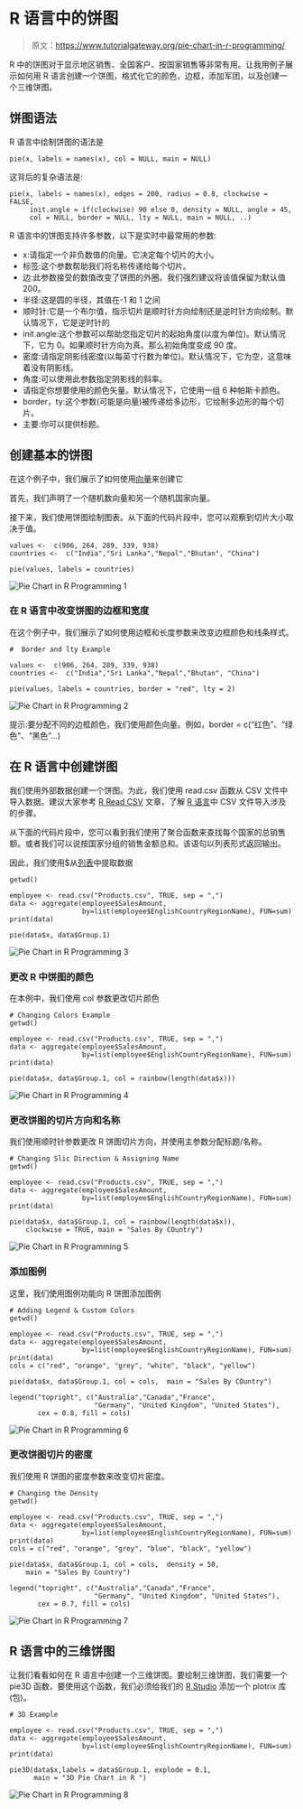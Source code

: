 # R 语言中的饼图

> 原文：<https://www.tutorialgateway.org/pie-chart-in-r-programming/>

R 中的饼图对于显示地区销售、全国客户、按国家销售等非常有用。让我用例子展示如何用 R 语言创建一个饼图，格式化它的颜色，边框，添加军团，以及创建一个三维饼图。

## 饼图语法

R 语言中绘制饼图的语法是

```
pie(x, labels = names(x), col = NULL, main = NULL)
```

这背后的复杂语法是:

```
pie(x, labels = names(x), edges = 200, radius = 0.8, clockwise = FALSE, 
     init.angle = if(clockwise) 90 else 0, density = NULL, angle = 45, 
     col = NULL, border = NULL, lty = NULL, main = NULL, ..)
```

R 语言中的饼图支持许多参数，以下是实时中最常用的参数:

*   x:请指定一个非负数值的向量。它决定每个切片的大小。
*   标签:这个参数帮助我们将名称传递给每个切片。
*   边:此参数接受的数值改变了饼图的外圈。我们强烈建议将该值保留为默认值 200。
*   半径:这是圆的半径，其值在-1 和 1 之间
*   顺时针:它是一个布尔值，指示切片是顺时针方向绘制还是逆时针方向绘制。默认情况下，它是逆时针的
*   init.angle:这个参数可以帮助您指定切片的起始角度(以度为单位)。默认情况下，它为 0。如果顺时针方向为真。那么初始角度变成 90 度。
*   密度:请指定阴影线密度(以每英寸行数为单位)。默认情况下，它为空，这意味着没有阴影线。
*   角度:可以使用此参数指定阴影线的斜率。
*   请指定你想要使用的颜色矢量。默认情况下，它使用一组 6 种帕斯卡颜色。
*   border，ty:这个参数(可能是向量)被传递给多边形，它绘制多边形的每个切片。
*   主要:你可以提供标题。

## 创建基本的饼图

在这个例子中，我们展示了如何使用[向量](https://www.tutorialgateway.org/r-vector/)来创建它

首先，我们声明了一个随机数向量和另一个随机国家向量。

接下来，我们使用饼图绘制图表。从下面的代码片段中，您可以观察到切片大小取决于值。

```
values <-  c(906, 264, 289, 339, 938)
countries <-  c("India","Sri Lanka","Nepal","Bhutan", "China")

pie(values, labels = countries)
```

![Pie Chart in R Programming 1](img/f1c7befd6b0812539c36980cd800b4cf.png)

### 在 R 语言中改变饼图的边框和宽度

在这个例子中，我们展示了如何使用边框和长度参数来改变边框颜色和线条样式。

```
#  Border and lty Example

values <-  c(906, 264, 289, 339, 938)
countries <-  c("India","Sri Lanka","Nepal","Bhutan", "China")

pie(values, labels = countries, border = "red", lty = 2)
```

![Pie Chart in R Programming 2](img/5b4cae03e940428e9b137272254fae11.png)

提示:要分配不同的边框颜色，我们使用颜色向量。例如，border = c(“红色”、“绿色”、“黑色”…)

## 在 R 语言中创建饼图

我们使用外部数据创建一个饼图。为此，我们使用 read.csv 函数从 CSV 文件中导入数据。建议大家参考 [R Read CSV](https://www.tutorialgateway.org/r-read-csv-function/) 文章，了解 [R 语言](https://www.tutorialgateway.org/r-programming/)中 CSV 文件导入涉及的步骤。

从下面的代码片段中，您可以看到我们使用了聚合函数来查找每个国家的总销售额。或者我们可以说按国家分组的销售金额总和。该语句以列表形式返回输出。

因此，我们使用$从[列表](https://www.tutorialgateway.org/r-list/)中提取数据

```
getwd()

employee <- read.csv("Products.csv", TRUE, sep = ",")
data <- aggregate(employee$SalesAmount, 
                  by=list(employee$EnglishCountryRegionName), FUN=sum)
print(data)

pie(data$x, data$Group.1)
```

![Pie Chart in R Programming 3](img/f240b35bcf9304e5200d68cec200a3ad.png)

### 更改 R 中饼图的颜色

在本例中，我们使用 col 参数更改切片颜色

```
# Changing Colors Example
getwd()

employee <- read.csv("Products.csv", TRUE, sep = ",")
data <- aggregate(employee$SalesAmount, 
                  by=list(employee$EnglishCountryRegionName), FUN=sum)
print(data)

pie(data$x, data$Group.1, col = rainbow(length(data$x)))
```

![Pie Chart in R Programming 4](img/d2acbb7b53705223f24ac386fc21635a.png)

### 更改饼图的切片方向和名称

我们使用顺时针参数更改 R 饼图切片方向，并使用主参数分配标题/名称。

```
# Changing Slic Direction & Assigning Name
getwd()

employee <- read.csv("Products.csv", TRUE, sep = ",")
data <- aggregate(employee$SalesAmount, 
                  by=list(employee$EnglishCountryRegionName), FUN=sum)
print(data)

pie(data$x, data$Group.1, col = rainbow(length(data$x)),
    clockwise = TRUE, main = "Sales By COuntry")
```

![Pie Chart in R Programming 5](img/5993b9a4c2064b6c6ed5e56cf4d4d1cc.png)

### 添加图例

这里，我们使用图例功能向 R 饼图添加图例

```
# Adding Legend & Custom Colors
getwd()

employee <- read.csv("Products.csv", TRUE, sep = ",")
data <- aggregate(employee$SalesAmount, 
                  by=list(employee$EnglishCountryRegionName), FUN=sum)
print(data)
cols = c("red", "orange", "grey", "white", "black", "yellow")

pie(data$x, data$Group.1, col = cols,  main = "Sales By COuntry")

legend("topright", c("Australia","Canada","France",
                     "Germany", "United Kingdom", "United States"), 
       cex = 0.8, fill = cols)

```

![Pie Chart in R Programming 6](img/f9bd7eed270b780af7222fb52ac98a37.png)

### 更改饼图切片的密度

我们使用 R 饼图的密度参数来改变切片密度。

```
# Changing the Density
getwd()

employee <- read.csv("Products.csv", TRUE, sep = ",")
data <- aggregate(employee$SalesAmount, 
                  by=list(employee$EnglishCountryRegionName), FUN=sum)
print(data)
cols = c("red", "orange", "grey", "blue", "black", "yellow")

pie(data$x, data$Group.1, col = cols,  density = 50, 
    main = "Sales By Country")

legend("topright", c("Australia","Canada","France",
                     "Germany", "United Kingdom", "United States"), 
       cex = 0.7, fill = cols)
```

![Pie Chart in R Programming 7](img/6e45196f7c1d621674ec57e474b1bc18.png)

## R 语言中的三维饼图

让我们看看如何在 R 语言中创建一个三维饼图。要绘制三维饼图，我们需要一个 pie3D 函数，要使用这个函数，我们必须给我们的 [R Studio](https://www.tutorialgateway.org/download-r-studio-and-install/) 添加一个 plotrix 库(包)。

```
# 3D Example

employee <- read.csv("Products.csv", TRUE, sep = ",")
data <- aggregate(employee$SalesAmount, 
                  by=list(employee$EnglishCountryRegionName), FUN=sum)
print(data)

pie3D(data$x,labels = data$Group.1, explode = 0.1, 
      main = "3D Pie Chart in R ")
```

![Pie Chart in R Programming 8](img/381d179ca2ec3e21036f0f8affe40390.png)
